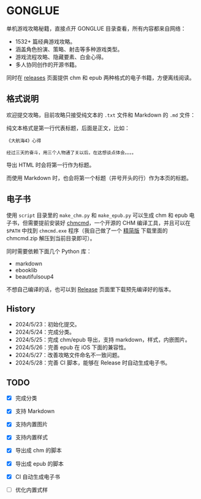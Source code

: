 # GONGLUE

单机游戏攻略秘籍，直接点开 GONGLUE 目录查看，所有内容都来自网络：

- 1532+ 篇经典游戏攻略。
- 涵盖角色扮演、策略、射击等多种游戏类型。
- 游戏流程攻略、隐藏要素、白金心得。
- 多人协同创作的开源书籍。

同时在 [releases](releases) 页面提供 chm 和 epub 两种格式的电子书籍，方便离线阅读。

## 格式说明

欢迎提交攻略，目前攻略只接受纯文本的 `.txt` 文件和 Markdown 的 `.md` 文件：

纯文本格式是第一行代表标题，后面是正文，比如：

```text
《大航海4》心得

经过三天的奋斗，用三个人物通了关以后，在这想谈点体会。。。。
```

导出 HTML 时会将第一行作为标题。

而使用 Markdown 时，也会将第一个标题（井号开头的行）作为本页的标题。


## 电子书

使用 `script` 目录里的 `make_chm.py` 和 `make_epub.py` 可以生成 chm 和 epub 电子书，但需要提前安装好 [chmcmd](https://wiki.freepascal.org/htmlhelp_compiler)，一个开源的 CHM 编译工具，并且可以在 `$PATH` 中找到 `chmcmd.exe` 程序（我自己做了一个 [精简版](https://github.com/skywind3000/support/releases/1.0.0) 下载里面的 chmcmd.zip 解压到当前目录即可）。

同时需要依赖下面几个 Python 库：

- markdown
- ebooklib
- beautifulsoup4

不想自己编译的话，也可以到 [Release](releases) 页面里下载预先编译好的版本。

## History

- 2024/5/23：初始化提交。
- 2024/5/24：完成分类。
- 2024/5/25：完成 chm/epub 导出，支持 markdown，样式，内嵌图片。
- 2024/5/26：完善 epub 在 iOS 下面的兼容性。
- 2024/5/27：改善攻略文件命名不一致问题。
- 2024/5/28：完善 CI 脚本，能够在 Release 时自动生成电子书。

## TODO

- [x] 完成分类
- [X] 支持 Markdown
- [x] 支持内置图片
- [x] 支持内置样式
- [X] 导出成 chm 的脚本
- [x] 导出成 epub 的脚本
- [x] CI 自动生成电子书
- [ ] 优化内置式样


